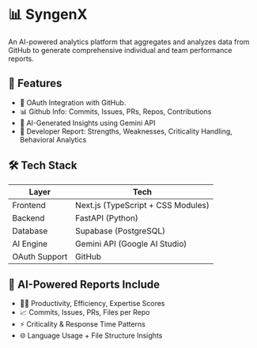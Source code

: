 # 📊 SyngenX

An AI-powered analytics platform that aggregates and analyzes data from GitHub to generate comprehensive individual and team performance reports.

## 🚀 Features

- 🔗 OAuth Integration with GitHub.
- 📊 Github Info: Commits, Issues, PRs, Repos, Contributions
- 🧠 AI-Generated Insights using Gemini API
- 📄 Developer Report: Strengths, Weaknesses, Criticality Handling, Behavioral Analytics

## 🛠️ Tech Stack

| Layer         | Tech                             |
|---------------|----------------------------------|
| Frontend      | Next.js (TypeScript + CSS Modules) |
| Backend       | FastAPI (Python)                 |
| Database      | Supabase (PostgreSQL)            |
| AI Engine     | Gemini API (Google AI Studio)    |
| OAuth Support | GitHub                           |


## 🧠 AI-Powered Reports Include

- 👨‍💻 Productivity, Efficiency, Expertise Scores
- 📈 Commits, Issues, PRs, Files per Repo
- ⚡ Criticality & Response Time Patterns
- 🌐 Language Usage + File Structure Insights
